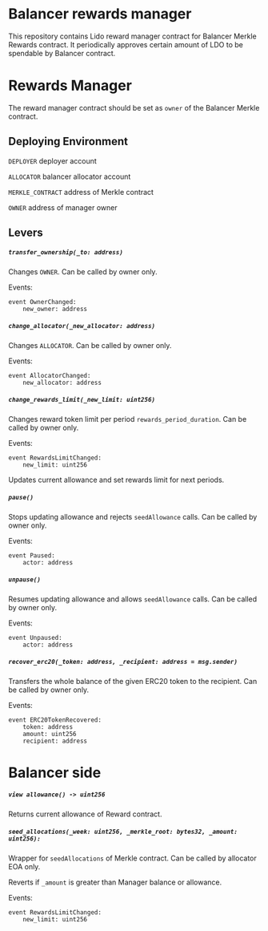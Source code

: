 # Balancer rewards manager

This repository contains Lido reward manager contract for Balancer Merkle Rewards contract.
It periodically approves certain amount of LDO to be spendable by Balancer contract.

# Rewards Manager

The reward manager contract should be set as `owner` of the Balancer Merkle contract.

## Deploying Environment

`DEPLOYER` deployer account

`ALLOCATOR` balancer allocator account

`MERKLE_CONTRACT` address of Merkle contract

`OWNER` address of manager owner


## Levers

##### `transfer_ownership(_to: address)`

Changes `OWNER`. Can be called by owner only.

Events:

```vyper=
event OwnerChanged:
    new_owner: address
```

##### `change_allocator(_new_allocator: address)`

Changes `ALLOCATOR`. Can be called by owner only.

Events:

```vyper=
event AllocatorChanged:
    new_allocator: address
```

##### `change_rewards_limit(_new_limit: uint256)`

Changes reward token limit per period `rewards_period_duration`. Can be called by owner only. 

Events:
```vyper=
event RewardsLimitChanged:
    new_limit: uint256
```

Updates current allowance and set rewards limit for next periods.

##### `pause()`

Stops updating allowance and rejects `seedAllowance` calls. Can be called by owner only.

Events:
```vyper=
event Paused:
    actor: address
```

##### `unpause()`

Resumes updating allowance and allows `seedAllowance` calls. Can be called by owner only.

Events:
```vyper=
event Unpaused:
    actor: address
```

##### `recover_erc20(_token: address, _recipient: address = msg.sender)`

Transfers the whole balance of the given ERC20 token to the recipient. Can be called by owner only.


Events:
```vyper=
event ERC20TokenRecovered:
    token: address
    amount: uint256
    recipient: address
```


# Balancer side

##### `view allowance() -> uint256`

Returns current allowance of Reward contract.

##### `seed_allocations(_week: uint256, _merkle_root: bytes32, _amount: uint256):`

Wrapper for `seedAllocations` of Merkle contract. 
Can be called by allocator EOA only.

Reverts if `_amount` is greater than Manager balance or allowance.

Events:

```vyper=
event RewardsLimitChanged:
    new_limit: uint256
```
